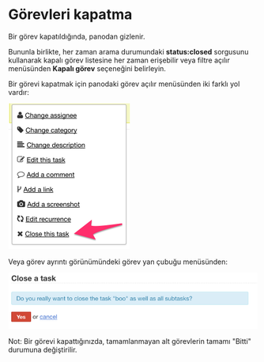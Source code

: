Görevleri kapatma
================

Bir görev kapatıldığında, panodan gizlenir.

Bununla birlikte, her zaman arama durumundaki **status:closed** sorgusunu kullanarak kapalı görev listesine her zaman erişebilir veya filtre açılır menüsünden **Kapalı görev** seçeneğini belirleyin.

Bir görevi kapatmak için panodaki görev açılır menüsünden iki farklı yol vardır:

![Close a task from drop-down menu](../screenshots/menu-close-task.png)

Veya görev ayrıntı görünümündeki görev yan çubuğu menüsünden:

![Close task](../screenshots/closing-tasks.png)

Not: Bir görevi kapattığınızda, tamamlanmayan alt görevlerin tamamı "Bitti" durumuna değiştirilir.
